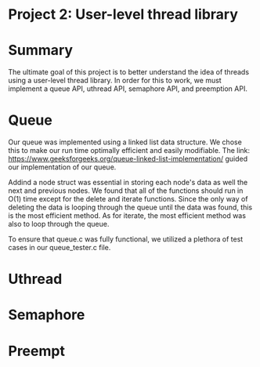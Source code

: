 # Project 2: User-level thread library 

# Summary

The ultimate goal of this project is to better understand the idea of 
threads using a user-level thread library. In order for this to work, 
we must implement a queue API, uthread API, semaphore API, and 
preemption API. 

# Queue

Our queue was implemented using a linked list data structure. We chose
this to make our run time optimally efficient and easily modifiable. The
link: https://www.geeksforgeeks.org/queue-linked-list-implementation/ 
guided our implementation of our queue. 

Addind a node struct was essential in storing each node's data as well
the next and previous nodes. We found that all of the functions should 
run in O(1) time except for the delete and iterate functions. Since the 
only way of deleting the data is looping through the queue until the data
was found, this is the most efficient method. As for iterate, the most 
efficient method was also to loop through the queue. 

To ensure that queue.c was fully functional, we utilized a plethora of 
test cases in our queue_tester.c file. 

# Uthread





# Semaphore 





# Preempt